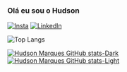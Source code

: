 ### Olá eu sou o Hudson
[![Insta](https://img.shields.io/badge/Instagram-E4405F?style=for-the-badge&logo=instagram&logoColor=white)](https://www.instagram.com/hudson_marques01/)
[![Linkedln](https://img.shields.io/badge/LinkedIn-0077B5?style=for-the-badge&logo=linkedin&logoColor=white)](https://www.linkedin.com/in/hudson-marques-002014300/)

![Top Langs](https://github-readme-stats.vercel.app/api/top-langs/?username=HudTheFato&hide_progress=true)

[![Hudson Marques GitHub stats-Dark](https://github-readme-stats.vercel.app/api?username=HudTheFato&show_icons=true&theme=dark#gh-dark-mode-only)](https://github.com/HudTheFato/github-readme-stats#gh-dark-mode-only)
[![Hudson Marques GitHub stats-Light](https://github-readme-stats.vercel.app/api?username=HudTheFato&show_icons=true&theme=default#gh-light-mode-only)](https://github.com/HudTheFato/github-readme-stats#gh-light-mode-only)

